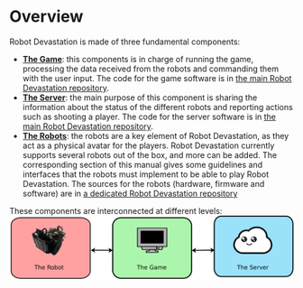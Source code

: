 # Overview
Robot Devastation is made of three fundamental components: 
* [**The Game**](/software.md): this components is in charge of running the game, processing the data received from the robots and commanding them with the user input. The code for the game software is in [the main Robot Devastation repository](https://github.com/asrob-uc3m/robotDevastation).
* [**The Server**](/the-server.md): the main purpose of this component is sharing the information about the status of the different robots and reporting actions such as shooting a player. The code for the server software is in [the main Robot Devastation repository](https://github.com/asrob-uc3m/robotDevastation).
* [**The Robots**](/robots.md): the robots are a key element of Robot Devastation, as they act as a physical avatar for the players. Robot Devastation currently supports several robots out of the box, and more can be added. The corresponding section of this manual gives some guidelines and interfaces that the robots must implement to be able to play Robot Devastation. The sources for the robots (hardware, firmware and software) are in [a dedicated Robot Devastation repository](https://github.com/asrob-uc3m/robotDevastation-robots)


These components are interconnected at different levels:
![The Robot <-> The Game <-> The Server](/assets/architecture-general.png)